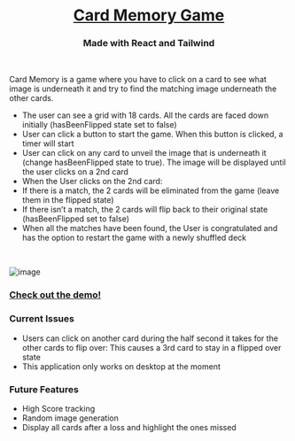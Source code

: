 <h1 align="center">
  <a href="https://imb-card-memory-game.netlify.app/">Card Memory Game</a>
</h1>

<h3 align="center">Made with React and Tailwind</h3>
<br />

Card Memory is a game where you have to click on a card to see what image is underneath it and try to find the matching image underneath the other cards.

- The user can see a grid with 18 cards. All the cards are faced down initially (hasBeenFlipped state set to false)
- User can click a button to start the game. When this button is clicked, a timer will start
- User can click on any card to unveil the image that is underneath it (change hasBeenFlipped state to true). The image will be displayed until the user clicks on a 2nd card
- When the User clicks on the 2nd card:
- If there is a match, the 2 cards will be eliminated from the game (leave them in the flipped state)
- If there isn’t a match, the 2 cards will flip back to their original state (hasBeenFlipped set to false)
- When all the matches have been found, the User is congratulated and has the option to restart the game with a newly shuffled deck

<br />

![image](https://user-images.githubusercontent.com/7816525/156109002-f1ef842d-4ed2-4363-afb2-4e932d277288.png)
### [Check out the demo!](https://imb-card-memory-game.netlify.app/)

### Current Issues

- Users can click on another card during the half second it takes for the other cards to flip over: This causes a 3rd card to stay in a flipped over state
- This application only works on desktop at the moment

### Future Features

- High Score tracking
- Random image generation
- Display all cards after a loss and highlight the ones missed
